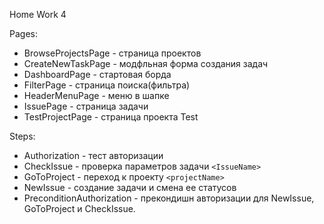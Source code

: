 Home Work 4   

Pages:  
- BrowseProjectsPage - страница проектов  
- CreateNewTaskPage - модфльная форма создания задач  
- DashboardPage - стартовая борда  
- FilterPage - страница поиска(фильтра)  
- HeaderMenuPage - меню в шапке  
- IssuePage - страница задачи  
- TestProjectPage - страница проекта Test   

Steps:  
- Authorization - тест авторизации
- CheckIssue - проверка параметров задачи `<IssueName>`
- GoToProject - переход к проекту `<projectName>`
- NewIssue - создание задачи и смена ее статусов
- PreconditionAuthorization - прекондишн авторизации для NewIssue, GoToProject и CheckIssue.
